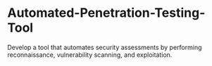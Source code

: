# Automated-Penetration-Testing-Tool
Develop a tool that automates security assessments by performing reconnaissance, vulnerability scanning, and exploitation.
